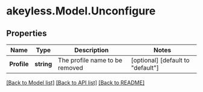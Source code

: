 # akeyless.Model.Unconfigure

## Properties

Name | Type | Description | Notes
------------ | ------------- | ------------- | -------------
**Profile** | **string** | The profile name to be removed | [optional] [default to "default"]

[[Back to Model list]](../README.md#documentation-for-models) [[Back to API list]](../README.md#documentation-for-api-endpoints) [[Back to README]](../README.md)

